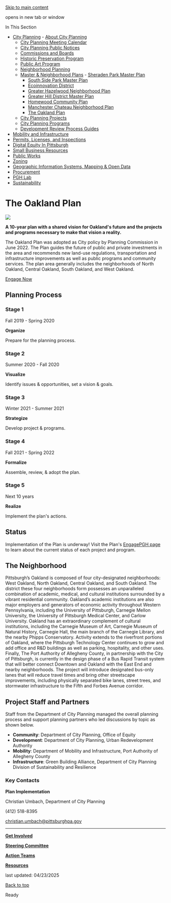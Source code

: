 [Skip to main content](https://www.pittsburghpa.gov/Business-Development/City-Planning/Master-Neighborhood-Plans/The-Oakland-Plan#main-content)

opens in new tab or window

In This Section

- [City Planning](https://www.pittsburghpa.gov/Business-Development/City-Planning)  - [About City Planning](https://www.pittsburghpa.gov/Business-Development/City-Planning/About-DCP)
  - [City Planning Meeting Calendar](https://www.pittsburghpa.gov/Business-Development/City-Planning/City-Planning-Meetings)
  - [City Planning Public Notices](https://www.pittsburghpa.gov/Business-Development/City-Planning/Public-Notices)
  - [Commissions and Boards](https://www.pittsburghpa.gov/Business-Development/City-Planning/Commissions-and-Boards)
  - [Historic Preservation Program](https://www.pittsburghpa.gov/Business-Development/City-Planning/Historic-Preservation-Program)
  - [Public Art Program](https://www.pittsburghpa.gov/Business-Development/City-Planning/Public-Art)
  - [Neighborhood Planning](https://www.pittsburghpa.gov/Business-Development/City-Planning/Neighborhood-Planning)
  - [Master & Neighborhood Plans](https://www.pittsburghpa.gov/Business-Development/City-Planning/Master-Neighborhood-Plans)    - [Sheraden Park Master Plan](https://www.pittsburghpa.gov/Business-Development/City-Planning/Master-Neighborhood-Plans/Sheraden-Park-Master-Plan)
    - [South Side Park Master Plan](https://www.pittsburghpa.gov/Business-Development/City-Planning/Master-Neighborhood-Plans/South-Side-Park-Master-Plan)
    - [Ecoinnovation District](https://www.pittsburghpa.gov/Business-Development/City-Planning/Master-Neighborhood-Plans/Ecoinnovation-District)
    - [Greater Hazelwood Neighborhood Plan](https://www.pittsburghpa.gov/Business-Development/City-Planning/Master-Neighborhood-Plans/Greater-Hazelwood-Neighborhood-Plan)
    - [Greater Hill District Master Plan](https://www.pittsburghpa.gov/Business-Development/City-Planning/Master-Neighborhood-Plans/Greater-Hill-District-Master-Plan)
    - [Homewood Community Plan](https://www.pittsburghpa.gov/Business-Development/City-Planning/Master-Neighborhood-Plans/Homewood-Community-Plan)
    - [Manchester Chateau Neighborhood Plan](https://www.pittsburghpa.gov/Business-Development/City-Planning/Master-Neighborhood-Plans/Manchester-Chateau-Neighborhood-Plan)
    - [The Oakland Plan](https://www.pittsburghpa.gov/Business-Development/City-Planning/Master-Neighborhood-Plans/The-Oakland-Plan)
  - [City Planning Projects](https://www.pittsburghpa.gov/Business-Development/City-Planning/Projects)
  - [City Planning Programs](https://www.pittsburghpa.gov/Business-Development/City-Planning/Planning-Programs)
  - [Development Review Process Guides](https://www.pittsburghpa.gov/Business-Development/City-Planning/Process-Guides)
- [Mobility and Infrastructure](https://www.pittsburghpa.gov/Business-Development/Mobility-and-Infrastructure)
- [Permits, Licenses, and Inspections](https://www.pittsburghpa.gov/Business-Development/Permits-Licenses-and-Inspections)
- [Digital Equity In Pittsburgh](https://www.pittsburghpa.gov/Business-Development/Digital-Equity-In-Pittsburgh)
- [Small Business Resources](https://www.pittsburghpa.gov/Business-Development/Small-Business-Resources)
- [Public Works](https://www.pittsburghpa.gov/Business-Development/Public-Works)
- [Zoning](https://www.pittsburghpa.gov/Business-Development/Zoning)
- [Geographic Information Systems, Mapping & Open Data](https://www.pittsburghpa.gov/Business-Development/Geographic-Information-Systems-Mapping-Open-Data)
- [Procurement](https://www.pittsburghpa.gov/Business-Development/Procurement)
- [PGH Lab](https://www.pittsburghpa.gov/Business-Development/PGH-Lab)
- [Sustainability](https://www.pittsburghpa.gov/Business-Development/Sustainability)

# The Oakland Plan

![](https://www.pittsburghpa.gov/files/assets/city/v/1/dcp/images/6271_oakland-plan-header.jpg)

**A 10-year plan with a shared vision for Oakland's future and the projects and programs necessary to make that vision a reality.**

The Oakland Plan was adopted as City policy by Planning Commission in June 2022. The Plan guides the future of public and private investments in the area and recommends new land-use regulations, transportation and infrastructure improvements as well as public programs and community services. The plan area generally includes the neighborhoods of North Oakland, Central Oakland, South Oakland, and West Oakland.

[Engage Now](https://engage.pittsburghpa.gov/oakland)

## Planning Process

### Stage 1

Fall 2019 - Spring 2020

**Organize**

Prepare for the planning process.

### Stage 2

Summer 2020 - Fall 2020

**Visualize**

Identify issues & opportunities, set a vision & goals.

### Stage 3

Winter 2021 - Summer 2021

**Strategize**

Develop project & programs.

### Stage 4

Fall 2021 - Spring 2022

**Formalize**

Assemble, review, & adopt the plan.

### Stage 5

Next 10 years

**Realize**

Implement the plan's actions.

## Status

Implementation of the Plan is underway! Visit the Plan's [EngagePGH page](https://engage.pittsburghpa.gov/oakland) to learn about the current status of each project and program.

## The Neighborhood

Pittsburgh’s Oakland is composed of four city-designated neighborhoods: West Oakland, North Oakland, Central Oakland, and South Oakland. The district these four neighborhoods form possesses an unparalleled combination of academic, medical, and cultural institutions surrounded by a vibrant residential community. Oakland’s academic institutions are also major employers and generators of economic activity throughout Western Pennsylvania, including the University of Pittsburgh, Carnegie Mellon University, the University of Pittsburgh Medical Center, and Carlow University. Oakland has an extraordinary complement of cultural institutions, including the Carnegie Museum of Art, Carnegie Museum of Natural History, Carnegie Hall, the main branch of the Carnegie Library, and the nearby Phipps Conservatory. Activity extends to the riverfront portions of Oakland, where the Pittsburgh Technology Center continues to grow and add office and R&D buildings as well as parking, hospitality, and other uses. Finally, The Port Authority of Allegheny County, in partnership with the City of Pittsburgh, is currently in the design phase of a Bus Rapid Transit system that will better connect Downtown and Oakland with the East End and nearby neighborhoods. The project will introduce designated bus-only lanes that will reduce travel times and bring other streetscape improvements, including physically separated bike lanes, street trees, and stormwater infrastructure to the Fifth and Forbes Avenue corridor.

## Project Staff and Partners

Staff from the Department of City Planning managed the overall planning process and support planning partners who led discussions by topic as shown below.

- **Community**: Department of City Planning, Office of Equity
- **Development**: Department of City Planning, Urban Redevelopment Authority
- **Mobility**: Department of Mobility and Infrastructure, Port Authority of Allegheny County
- **Infrastructure**: Green Building Alliance, Department of City Planning Division of Sustainability and Resilience

### Key Contacts

**Plan Implementation**

Christian Umbach, Department of City Planning

(412) 518-8395

[christian.umbach@pittsburghpa.gov](mailto:christian.umbach@pittsburghpa.gov)

* * *

[**Get Involved**](https://www.pittsburghpa.gov/Business-Development/City-Planning/Master-Neighborhood-Plans/The-Oakland-Plan/Get-Involved)

[**Steering Committee**](https://www.pittsburghpa.gov/Business-Development/City-Planning/Master-Neighborhood-Plans/The-Oakland-Plan/Steering-Committee)

[**Action Teams**](https://www.pittsburghpa.gov/Business-Development/City-Planning/Master-Neighborhood-Plans/The-Oakland-Plan/Action-Teams)

[**Resources**](https://www.pittsburghpa.gov/Business-Development/City-Planning/Master-Neighborhood-Plans/The-Oakland-Plan/Resources)

last updated: 04/23/2025

[Back to top](https://www.pittsburghpa.gov/Business-Development/City-Planning/Master-Neighborhood-Plans/The-Oakland-Plan#body-top)

Ready
